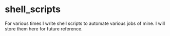 # shell_scripts
For various times I write shell scripts to automate various jobs of mine. I will store them here for future reference.
